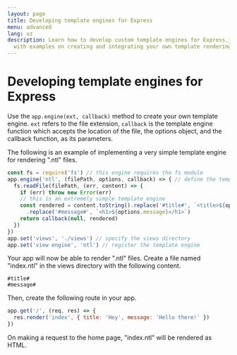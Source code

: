 ```yaml
---
layout: page
title: Developing template engines for Express
menu: advanced
lang: uz
description: Learn how to develop custom template engines for Express.js using app.engine(),
  with examples on creating and integrating your own template rendering logic.
---
```


# Developing template engines for Express

Use the `app.engine(ext, callback)` method to create your own template engine. `ext` refers to the file extension, `callback` is the template engine function which accepts the location of the file, the options object, and the callback function, as its parameters.

The following is an example of implementing a very simple template engine for rendering ".ntl" files.

```js
const fs = require('fs') // this engine requires the fs module
app.engine('ntl', (filePath, options, callback) => { // define the template engine
  fs.readFile(filePath, (err, content) => {
    if (err) throw new Error(err)
    // this is an extremely simple template engine
    const rendered = content.toString().replace('#title#', `<title>${options.title}</title>`)
      .replace('#message#', `<h1>${options.message}</h1>`)
    return callback(null, rendered)
  })
})
app.set('views', './views') // specify the views directory
app.set('view engine', 'ntl') // register the template engine
```

Your app will now be able to render ".ntl" files. Create a file named "index.ntl" in the views directory with the following content.

```pug
#title#
#message#
```

Then, create the following route in your app.

```js
app.get('/', (req, res) => {
  res.render('index', { title: 'Hey', message: 'Hello there!' })
})
```

On making a request to the home page, "index.ntl" will be rendered as HTML.
